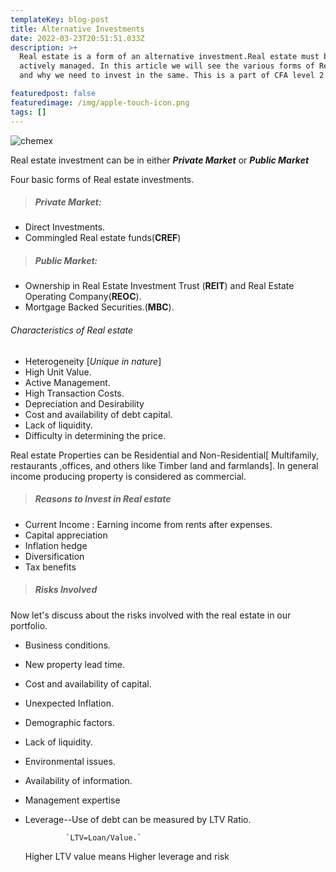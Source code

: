 ```yaml
---
templateKey: blog-post
title: Alternative Investments
date: 2022-03-23T20:51:51.033Z
description: >+
  Real estate is a form of an alternative investment.Real estate must be
  actively managed. In this article we will see the various forms of Real estate
  and why we need to invest in the same. This is a part of CFA level 2 Study.

featuredpost: false
featuredimage: /img/apple-touch-icon.png
tags: []
---
```

![chemex]()

Real estate investment can be in either ***Private Market*** or ***Public Market*** 

Four basic forms of Real estate investments.

> ##### **Private Market:**

*  Direct Investments.
* Commingled Real estate funds(**CREF**)

> ##### **Public Market:**

* Ownership in Real Estate Investment Trust (**REIT**) and Real Estate Operating Company(**REOC**).
* Mortgage Backed Securities.(**MBC**).

###### Characteristics of Real estate

* Heterogeneity [*Unique in nature*]
* High Unit Value.
* Active Management.
* High Transaction Costs.
* Depreciation and Desirability
* Cost and availability of debt capital.
* Lack of liquidity.
* Difficulty in determining the price.

Real estate Properties can be Residential and Non-Residential\[ Multifamily, restaurants ,offices,  and others like Timber land and farmlands]. In general income producing property is considered as commercial.

> ##### Reasons to Invest in Real estate

* Current Income : Earning income from rents after expenses.
* Capital appreciation
* Inflation hedge
* Diversification
* Tax benefits

> ##### **Risks Involved**

Now let's discuss about the risks involved with the real estate in our portfolio.

* Business conditions.
* New property lead time.
* Cost and availability of capital.
* Unexpected Inflation.
* Demographic factors.
* Lack of liquidity.
* Environmental issues.
* Availability of information.
* Management expertise
* Leverage--Use of debt can be measured by LTV Ratio. 

               `LTV=Loan/Value.`  

     Higher LTV value means Higher leverage and risk